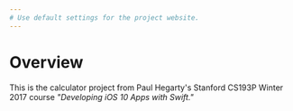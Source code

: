 ```yaml
---
# Use default settings for the project website.
---
```


# Overview

This is the calculator project from Paul Hegarty's Stanford CS193P Winter 2017 course _"Developing iOS 10 Apps with Swift."_
